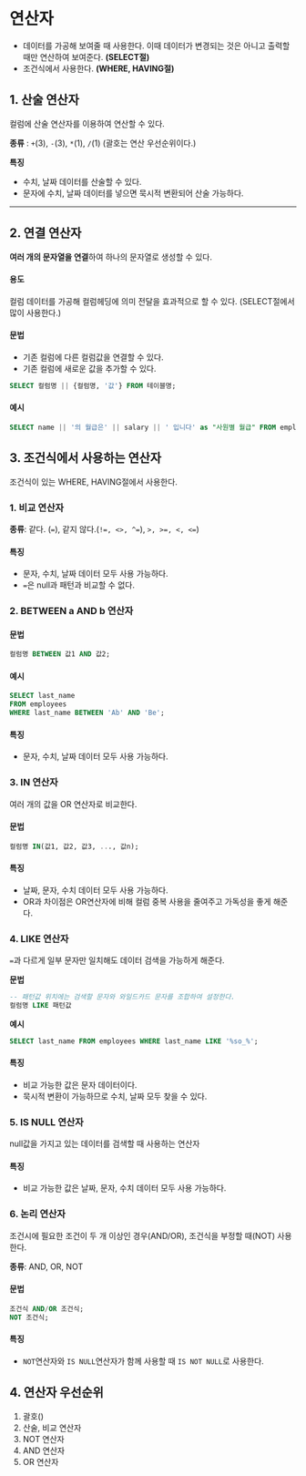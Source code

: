 # 연산자
* 데이터를 가공해 보여줄 때 사용한다. 이때 데이터가 변경되는 것은 아니고 출력할 때만 연산하여 보여준다. **(SELECT절)**
* 조건식에서 사용한다. **(WHERE, HAVING절)**

## 1. 산술 연산자
컬럼에 산술 연산자를 이용하여 연산할 수 있다.

**종류** : ``+``(3), ``-``(3), ``*``(1), ``/``(1) (괄호는 연산 우선순위이다.)

**특징**
* 수치, 날짜 데이터를 산술할 수 있다.
* 문자에 수치, 날짜 데이터를 넣으면 묵시적 변환되어 산술 가능하다.
- - -

## 2. 연결 연산자
**여러 개의 문자열을 연결**하여 하나의 문자열로 생성할 수 있다.

#### 용도
컬럼 데이터를 가공해 컬럼헤딩에 의미 전달을 효과적으로 할 수 있다. (SELECT절에서 많이 사용한다.)

#### 문법 
* 기존 컬럼에 다른 컬럼값을 연결할 수 있다.
* 기존 컬럼에 새로운 값을 추가할 수 있다.
```sql
SELECT 컬럼명 || {컬럼명, '값'} FROM 테이블명;
```
#### 예시
```sql
SELECT name || '의 월급은' || salary || ' 입니다' as "사원별 월급" FROM employees;
```
## 3. 조건식에서 사용하는 연산자
조건식이 있는 WHERE, HAVING절에서 사용한다.

### 1. 비교 연산자
**종류**: 같다. (``=``), 같지 않다.(``!=, <>, ^=``), ``>, >=, <, <=``) 

#### 특징
* 문자, 수치, 날짜 데이터 모두 사용 가능하다.
* ``=``은 null과 패턴과 비교할 수 없다.

### 2. BETWEEN a AND b 연산자
#### 문법
```sql
컬럼명 BETWEEN 값1 AND 값2;
```

#### 예시
```SQL
SELECT last_name
FROM employees
WHERE last_name BETWEEN 'Ab' AND 'Be';
```

#### 특징
* 문자, 수치, 날짜 데이터 모두 사용 가능하다.

### 3. IN 연산자
여러 개의 값을 OR 연산자로 비교한다.
#### 문법
```sql
컬럼명 IN(값1, 값2, 값3, ..., 값n);
```

#### 특징
* 날짜, 문자, 수치 데이터 모두 사용 가능하다.
* OR과 차이점은 OR연산자에 비해 컬럼 중복 사용을 줄여주고 가독성을 좋게 해준다.

### 4. LIKE 연산자
``=``과 다르게 일부 문자만 일치해도 데이터 검색을 가능하게 해준다.

**문법**
```sql
-- 패턴값 위치에는 검색할 문자와 와일드카드 문자를 조합하여 설정한다.
컬럼명 LIKE 패턴값
```

**예시**
  ```SQL
  SELECT last_name FROM employees WHERE last_name LIKE '%so_%';
  ```
#### 특징
* 비교 가능한 값은 문자 데이터이다.
* 묵시적 변환이 가능하므로 수치, 날짜 모두 찾을 수 있다.

### 5. IS NULL 연산자
null값을 가지고 있는 데이터를 검색할 때 사용하는 연산자

#### 특징
* 비교 가능한 값은 날짜, 문자, 수치 데이터 모두 사용 가능하다.

### 6. 논리 연산자
조건시에 필요한 조건이 두 개 이상인 경우(AND/OR), 조건식을 부정할 때(NOT) 사용한다.

**종류**: AND, OR, NOT

#### 문법
```SQL
조건식 AND/OR 조건식;
NOT 조건식;
```  

#### 특징
* ``NOT``연산자와 ``IS NULL``연산자가 함께 사용할 때 ``IS NOT NULL``로 사용한다.


## 4. 연산자 우선순위
1. 괄호()
2. 산술, 비교 연산자
3. NOT 연산자
4. AND 연산자
5. OR 연산자
